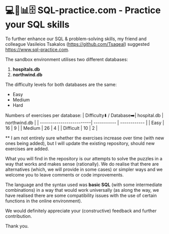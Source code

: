 # 💻📝📊🗄️ SQL-practice.com - Practice your SQL skills

To further enhance our SQL & problem-solving skills, my friend and colleague Vasileios Tsakalos (https://github.com/Tsaqeal) suggested https://www.sql-practice.com.

The sandbox environment utilises two different databases:
1. **hospitals.db**
2. **northwind.db**

The difficulty levels for both databases are the same:
- Easy
- Medium
- Hard

Numbers of exercises per database:
| Difficulty⬇️ / Database➡️| hospital.db | northwind.db |
| -------------------------| ----------- | ------------ |
| Easy                     | 16          | 9            |
| Medium                   | 26          | 4            |
| Difficult                | 10          | 2            |

** I am not entirely sure whether the exercises increase over time (with new ones being added), but I will update the existing repository, should new exercises are added.

What you will find in the repository is our attempts to solve the puzzles in a way that works and makes sense (rationally). We do realise that there are alternatives (which, we will provide in some cases) or simpler ways and we welcome you to leave comments or code improvements. 

The language and the syntax used was **basic SQL** (with some intermediate combinations) in a way that would work universally (as along the way, we have realised there are some compatibility issues with the use of certain functions in the online environment).

We would definitely appreciate your (constructive) feedback and further contribution.

Thank you.
